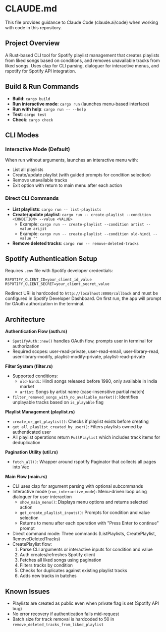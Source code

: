 # CLAUDE.md

This file provides guidance to Claude Code (claude.ai/code) when working with code in this repository.

## Project Overview

A Rust-based CLI tool for Spotify playlist management that creates playlists from liked songs based on conditions, and removes unavailable tracks from liked songs. Uses clap for CLI parsing, dialoguer for interactive menus, and rspotify for Spotify API integration.

## Build & Run Commands

- **Build**: `cargo build`
- **Run interactive mode**: `cargo run` (launches menu-based interface)
- **Run with help**: `cargo run -- --help`
- **Test**: `cargo test`
- **Check**: `cargo check`

## CLI Modes

### Interactive Mode (Default)
When run without arguments, launches an interactive menu with:
- List all playlists
- Create/update playlist (with guided prompts for condition selection)
- Remove unavailable tracks
- Exit option with return to main menu after each action

### Direct CLI Commands
- **List playlists**: `cargo run -- list-playlists`
- **Create/update playlist**: `cargo run -- create-playlist --condition <CONDITION> --value <VALUE>`
  - Example: `cargo run -- create-playlist --condition artist --value arijit`
  - Example: `cargo run -- create-playlist --condition old-hindi --value ""`
- **Remove deleted tracks**: `cargo run -- remove-deleted-tracks`

## Spotify Authentication Setup

Requires `.env` file with Spotify developer credentials:
```
RSPOTIFY_CLIENT_ID=your_client_id_value
RSPOTIFY_CLIENT_SECRET=your_client_secret_value
```

Redirect URI is hardcoded to `http://localhost:8080/callback` and must be configured in Spotify Developer Dashboard. On first run, the app will prompt for OAuth authorization in the terminal.

## Architecture

**Authentication Flow (auth.rs)**
- `SpotifyAuth::new()` handles OAuth flow, prompts user in terminal for authorization
- Required scopes: user-read-private, user-read-email, user-library-read, user-library-modify, playlist-modify-private, playlist-read-private

**Filter System (filter.rs)**
- Supported conditions:
  - `old-hindi`: Hindi songs released before 1990, only available in India market
  - `artist`: Songs by artist name (case-insensitive partial match)
- `filter_removed_songs_with_no_avaliable_market()`: Identifies unplayable tracks based on `is_playable` flag

**Playlist Management (playlist.rs)**
- `create_or_get_playlist()`: Checks if playlist exists before creating
- `get_all_playlist_created_by_user()`: Filters playlists owned by authenticated user
- All playlist operations return `FullPlaylist` which includes track items for deduplication

**Pagination Utility (util.rs)**
- `fetch_all()`: Wrapper around rspotify Paginator that collects all pages into Vec

**Main Flow (main.rs)**
- CLI uses clap for argument parsing with optional subcommands
- Interactive mode (`run_interactive_mode`): Menu-driven loop using dialoguer for user interaction
  - `show_main_menu()`: Displays menu options and returns selected action
  - `get_create_playlist_inputs()`: Prompts for condition and value selection
  - Returns to menu after each operation with "Press Enter to continue" prompt
- Direct command mode: Three commands (ListPlaylists, CreatePlaylist, RemoveDeletedTracks)
- CreatePlaylist flow:
  1. Parse CLI arguments or interactive inputs for condition and value
  2. Auth creates/refreshes Spotify client
  3. Fetches all liked songs using pagination
  4. Filters tracks by condition
  5. Checks for duplicates against existing playlist tracks
  6. Adds new tracks in batches

## Known Issues

- Playlists are created as public even when private flag is set (Spotify API bug)
- No error recovery if authentication fails mid-request
- Batch size for track removal is hardcoded to 50 in `remove_deleted_tracks_from_liked_playlist`
